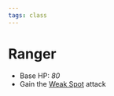 ```yaml
---
tags: class
---
```


# Ranger

* Base HP: *80*
* Gain the [Weak Spot](Abilities/Attacks/Weak%20Spot.md) attack

